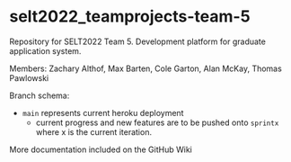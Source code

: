 # selt2022_teamprojects-team-5

Repository for SELT2022 Team 5. Development platform for graduate application
system.

Members: Zachary Althof, Max Barten, Cole Garton, Alan McKay, Thomas Pawlowski

Branch schema:
* `main` represents current heroku deployment
  + current progress and new features are to be pushed onto `sprintx` where x is the current iteration.

More documentation included on the GitHub Wiki
